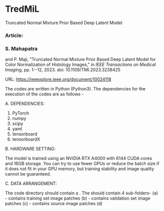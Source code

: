 # TredMiL
Truncated Normal Mixture Prior Based Deep Latent Model

### Article: 
### S. Mahapatra 
and P. Maji, "Truncated Normal Mixture Prior Based Deep Latent Model for Color Normalization of Histology Images," in *IEEE Transactions on Medical Imaging*, pp. 1--12, 2023.
doi: 10.1109/TMI.2023.3238425

URL: https://ieeexplore.ieee.org/document/10024118

The codes are written in Python (Python3). The dependencies for the execution of the codes are as follows -

A. DEPENDENCIES:

 1. PyTorch
 2. numpy
 3. scipy
 4. yaml
 5. tensorboard
 6. tensorboardX

B. HARDWARE SETTING:

The model is trained using an NVIDIA RTX A4000 with 6144 CUDA cores and 16GB storage. You can try to use 
fewer GPUs or reduce the batch size if it does not fit in your GPU memory, but training stability and 
image quality cannot be guaranteed.

C. DATA ARRANGEMENT:

The code directory should contain a <Data Set folder>. The <Data Set folder> should contain 4 sub-folders-
 (a) <training folder> - contains training set image patches
 (b) <validation folder>  - contains validation set image patches
 (c) <source image folder> - contains source image patches
 (d) <template image folder> - contains template image patches for mapping

N.B. - Here '<.>' denotes the folder name (user-defined). The folder named 'DataFolder' contains sample 
data arrangement. The sub-folders contain sample image patches.

D. INPUT FILE FORMAT:

 (a) Input image patches : RGB histology images, resolution - 256x256
 (b) Config file : contains information about all hyperparameter setting, data route etc.

E. COMMAND:

 (a) For Training:  
 
     python TrainModel.py -c <Config file> (if executed without interruption)
     python TrainModel.py -c <Config file> -r (if loads a saved model)

 (b) For Mapping:   
 
     python Map_Normalize.py -c <Config file>
